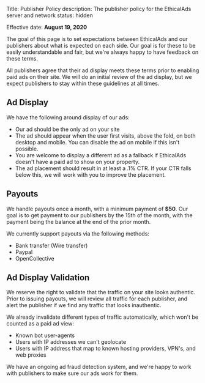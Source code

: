 Title: Publisher Policy
description: The publisher policy for the EthicalAds server and network
status: hidden

Effective date: **August 19, 2020**

The goal of this page is to set expectations between EthicalAds and our publishers about what is expected on each side.
Our goal is for these to be easily understandable and fair,
but we're always happy to have feedback on these terms.

All publishers agree that their ad display meets these terms prior to enabling paid ads on their site.
We will do an initial review of the ad display,
but we expect publishers to stay within these guidelines at all times.

## Ad Display

We have the following around display of our ads:

* Our ad should be the only ad on your site
* The ad should appear when the user first visits, above the fold, on both desktop and mobile. You can disable the ad on mobile if this isn't possible.
* You are welcome to display a different ad as a fallback if EthicalAds doesn't have a paid ad to show on your property.
* The ad placement should result in at least a .1% CTR. If your CTR falls below this, we will work with you to improve the placement. 

## Payouts

We handle payouts once a month,
with a minimum payment of **$50**.
Our goal is to get payment to our publishers by the 15th of the month,
with the payment being the balance at the end of the prior month.

We currently support payouts via the following methods:

* Bank transfer (Wire transfer)
* Paypal
* OpenCollective

## Ad Display Validation

We reserve the right to validate that the traffic on your site looks authentic.
Prior to issuing payouts,
we will review all traffic for each publisher,
and alert the publisher if we find any traffic that looks inauthentic.

We already invalidate different types of traffic automatically,
which won't be counted as a paid ad view:

* Known bot user-agents
* Users with IP addresses we can't geolocate
* Users with IP address that map to known hosting providers, VPN's, and web proxies

We have an ongoing ad fraud detection system,
and we're happy to work with publishers to make sure our ads work for them.

